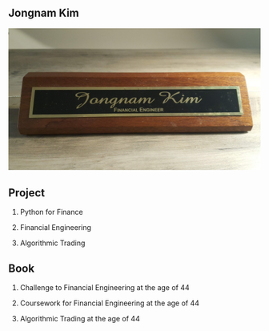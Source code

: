 

## Jongnam Kim

![](./20191002_134135.jpg) 

## Project

1. Python for Finance

1. Financial Engineering

1. Algorithmic Trading

## Book

1. Challenge to Financial Engineering at the age of 44 

1. Coursework for Financial Engineering at the age of 44

1. Algorithmic Trading at the age of 44
